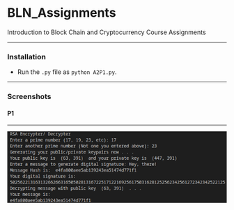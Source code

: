 # BLN_Assignments
Introduction to Block Chain and Cryptocurrency Course Assignments
___

### Installation
- Run the `.py` file as `python A2P1.py`.
___

### Screenshots

#### P1
___

   ![alt text](/assets/A2P1.png "Program Output.")